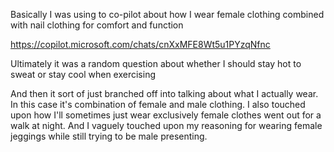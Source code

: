 Basically I was using to co-pilot about how I wear female clothing combined with nail clothing for comfort and function 

https://copilot.microsoft.com/chats/cnXxMFE8Wt5u1PYzqNfnc

Ultimately it was a random question about whether I should stay hot to sweat or stay cool when exercising 

And then it sort of just branched off into talking about what I actually wear. In this case it's combination of female and male clothing. I also touched upon how I'll sometimes just wear exclusively female clothes went out for a walk at night. And I vaguely touched upon my reasoning for wearing female jeggings while still trying to be male presenting.
